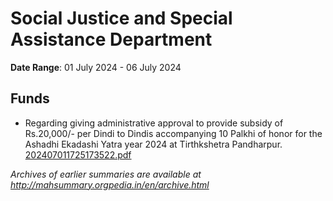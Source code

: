 # Social Justice and Special Assistance Department

**Date Range**: 01 July 2024 - 06 July 2024


## Funds
- Regarding giving administrative approval to provide subsidy of Rs.20,000/- per Dindi to Dindis accompanying 10 Palkhi of honor for the Ashadhi Ekadashi Yatra year 2024 at Tirthkshetra Pandharpur.\
  [202407011725173522.pdf](https://gr.maharashtra.gov.in/Site/Upload/Government%20Resolutions/English/202407011725173522.pdf)


*Archives of earlier summaries are available at http://mahsummary.orgpedia.in/en/archive.html*